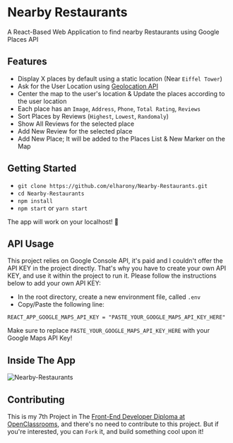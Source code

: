 # Nearby Restaurants
A React-Based Web Application to find nearby Restaurants using Google Places API

## Features
- Display X places by default using a static location (Near `Eiffel Tower`)
- Ask for the User Location using [Geolocation API](https://developer.mozilla.org/en-US/docs/Web/API/Geolocation_API)
- Center the map to the user's location & Update the places according to the user location
- Each place has an `Image`, `Address`, `Phone`, `Total Rating`, `Reviews`
- Sort Places by Reviews (`Highest`, `Lowest`, `Randomaly`)
- Show All Reviews for the selected place
- Add New Review for the selected place
- Add New Place; It will be added to the Places List & New Marker on the Map

## Getting Started
- `git clone https://github.com/elharony/Nearby-Restaurants.git`
- `cd Nearby-Restaurants`
- `npm install`
- `npm start` or `yarn start`

The app will work on your localhost! 🚀

## API Usage
This project relies on Google Console API, it's paid and I couldn't offer the API KEY in the project directly. That's why you have to create your own API KEY, and use it within the project to run it. Please follow the instructions below to add your own API KEY:
- In the root directory, create a new environment file, called `.env`
- Copy/Paste the following line:
```
REACT_APP_GOOGLE_MAPS_API_KEY = "PASTE_YOUR_GOOGLE_MAPS_API_KEY_HERE"
```
Make sure to replace `PASTE_YOUR_GOOGLE_MAPS_API_KEY_HERE` with your Google Maps API Key!

## Inside The App
![Nearby-Restaurants](https://user-images.githubusercontent.com/16986422/68228220-c21d0000-fffd-11e9-8b43-3c79e2c89784.jpg)

## Contributing
This is my 7th Project in The [Front-End Developer Diploma at OpenClassrooms](https://openclassrooms.com/en/paths/61-front-end-developer), and there's no need to contribute to this project. But if you're interested, you can `Fork` it, and build something cool upon it!